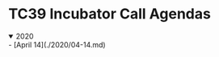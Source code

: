 TC39 Incubator Call Agendas
===========================

<details open>
<summary>2020</summary>
- [April 14](./2020/04-14.md)
</details>
